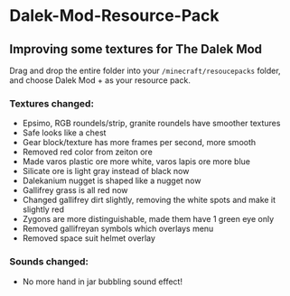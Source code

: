 # Dalek-Mod-Resource-Pack

## Improving some textures for The Dalek Mod

Drag and drop the entire folder into your `/minecraft/resoucepacks` folder, and choose Dalek Mod + as your resource pack. 

### Textures changed: 
- Epsimo, RGB roundels/strip, granite roundels have smoother textures
- Safe looks like a chest
- Gear block/texture has more frames per second, more smooth
- Removed red color from zeiton ore
- Made varos plastic ore more white, varos lapis ore more blue
- Silicate ore is light gray instead of black now
- Dalekanium nugget is shaped like a nugget now
- Gallifrey grass is all red now
- Changed gallifrey dirt slightly, removing the white spots and make it slightly red
- Zygons are more distinguishable, made them have 1 green eye only
- Removed gallifreyan symbols which overlays menu
- Removed space suit helmet overlay

### Sounds changed:
- No more hand in jar bubbling sound effect!
